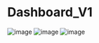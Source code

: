 # Dashboard_V1
![image](https://user-images.githubusercontent.com/47103479/125883340-771b71c0-9a16-4b8a-bcf7-f5d2ad41ae58.png)
![image](https://user-images.githubusercontent.com/47103479/125883371-01b5e101-3a48-49cf-810d-dce06b1c3de1.png)
![image](https://user-images.githubusercontent.com/47103479/125883380-f824d7b7-9d06-4e35-8c3d-fd3fb72220aa.png)
